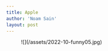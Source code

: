 ```yaml
---
title: Apple
author: 'Noam Sain'
layout: post
---
```


<figure class="wp-block-image size-full">![](/assets/2022-10-funny05.jpg)</figure>